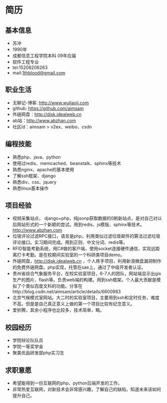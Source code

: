 简历
=========

基本信息
-
  - 苏冲
  - 1990年
  - 成都信息工程学院本科 09年应届
  - 软件工程专业
  - tel:15208206263
  - mail:1thblood@gmail.com

职业生活
-
  - 无聊记-博客: http://www.wuliaoji.com
  - github: https://github.com/aimsam
  - 外链网盘：http://disk.idealweb.cn
  - ab站：http://www.abzhan.com
  - 社区id：aimsam > v2ex、weibo、csdn

编程技能
-
  - 熟悉php、java、python
  - 使用过redis、memcached、beanstalk、sphinx等技术
  - 熟悉nginx、apache的基本使用
  - 了解ssh框架、django
  - 熟悉div、css、jquery
  - 熟悉linux基本操作

项目经验
-
 - 视频采集站点， django+php，纯jsonp获取数据的0刷新站点，是对自己对以后网站形式的一个新颖的尝试。用到redis、js模版、sphinx等技术。http://www.abzhan.com
 - 垃圾评论过滤RPC接口，语言是php，利用类似过滤垃圾邮件的算法过滤垃圾评论接口。实习期间完成。用到正则、中文分词、redis等。
 - RFID智能考勤系统，用C#做的客户端，使用socket连接硬件通信，实现远距离打卡考勤。是在校期间实验室的一个科研类项目demo。
 - 外链网盘，http://disk.idealweb.cn ，个人练手项目，利用新浪微盘漏洞制作的免费外链网盘。php实现，托管在sae上，通过了中级开发者认证。
 - 贵州省综合气象服务平台，在校实验室项目，6-7人的团队，网站端显示出gis生产的图片、flash等。负责web端的构建。用到ssh框架。个人最大贡献是模拟了个类似百度文科的功能。分享在http://blog.csdn.net/aimsam/article/details/6600983
 - 北京气候模式室网站。大二时的实验室项目，主要用到ssh和定时任务，难度不高，但是是自己真正意义上做的第一个项目比较有纪念意义。
 - 爱折腾，其余小程序也比较多，技术简单，略。
 
校园经历
-
 - 学院辩论队队员
 - 学院一等奖学金
 - 聚美优品研发部php实习生
 
求职意愿
-
 - 希望能得到一份互联网的php、python后端开发的工作。
 - 非常热爱互联网，对新技术会非常感兴趣，了解自己的缺陷，知道未来该如何提升自己。

    
